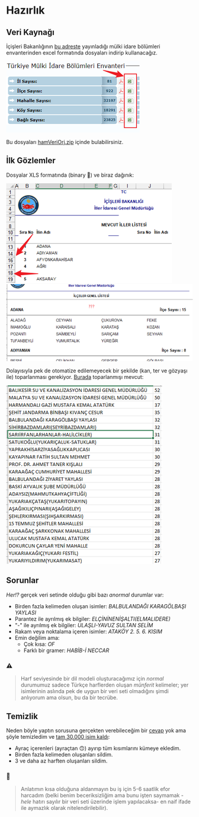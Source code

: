 # Hazırlık

## Veri Kaynağı

İçişleri Bakanlığının [bu adreste](https://www.e-icisleri.gov.tr/Anasayfa/MulkiIdariBolumleri.aspx) yayınladığı mülki idare bölümleri envanterinden excel formatında dosyaları indirip kullanacağız.

![İçişleri İdare Bölümleri](./.assets/i1.png)

Bu dosyaları [hamVeriOrj.zip](./veriHazirlik/hamVeriOrj.zip) içinde bulabilirsiniz.

## İlk Gözlemler

Dosyalar XLS formatında (binary 🤯) ve biraz dağınık:

![İller](./.assets/i2.png)
![İlçeler](./.assets/i3.png)

Dolayısıyla pek de otomatize edilemeyecek bir şekilde (kan, ter ve gözyaşı ile) toparlanması gerekiyor. [Burada](./veriHazirlik/hamVeri.txt) toparlanmışı mevcut:

![Tümü](./.assets/i4.png)

## Sorunlar

_Her!?_ gerçek veri setinde olduğu gibi bazı _anormal_ durumlar var:

* Birden fazla kelimeden oluşan isimler: _BALBULANDAĞI KARAGÖLBAŞI YAYLASI_
* Parantez ile ayrılmış ek bilgiler: _ELÇİNİNENİŞALTI(ELMALIDERE)_
* "-" ile ayrılmış ek bilgiler: _ULAŞLI-YAVUZ SULTAN SELİM_
* Rakam veya noktalama içeren isimler: _ATAKÖY 2. 5. 6. KISIM_
* Emin değilim ama:
  * Çok kısa: _OF_
  * Farklı bir gramer: _HABİB-İ NECCAR_

### ⚠️

> Harf seviyesinde bir dil modeli oluşturacağımız için _normal_ durumumuz sadece Türkçe harflerden oluşan _münferit_ kelimeler; yer isimlerinin aslında pek de uygun bir veri seti olmadığını şimdi anlıyorum ama olsun, bu da bir tecrübe.

## Temizlik

Neden böyle yaptın sorusuna gerçekten verebileceğim bir [cevap](https://www.youtube.com/watch?v=erEXERGN80o) yok ama şöyle temizledim ve [tam 30.000 isim kaldı](./veriHazirlik/hamTemiz.txt):

* Ayraç içerenleri (ayraçtan 🙃) ayırıp tüm kısımlarını kümeye ekledim.
* Birden fazla kelimeden oluşanları sildim.
* 3 ve daha az harften oluşanları sildim.

### 📢

>Anlatımın kısa olduğuna aldanmayın bu iş için 5-6 saatlik efor harcadım (belki benim beceriksizliğim ama bunu işten saymamak -_hele_ hatırı sayılır bir veri seti üzerinde işlem yapılacaksa- en naif ifade ile aymazlık olarak nitelendirilebilir).
